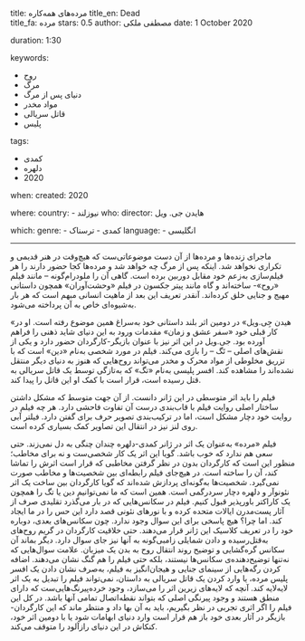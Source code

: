 
title: مرده‌های همه‌کاره
title_en: Dead   
title_fa: مرده
stars: 0.5
author: مصطفی ملکی
date: 1 October 2020

duration: 1:30

keywords:
  - روح
  - مرگ
  - دنیای پس از مرگ
  - مواد مخدر
  - قاتل سریالی
  - پلیس


tags:
  - کمدی
  - دلهره
  - 2020  

when:
  created: 2020

where:
  country:
    - نیوزلند 
who:
  director: هایدن جی. ویل

which:
  genre:
    - کمدی
    - ترسناک
  language:
    - انگلیسی 
   
---

ماجرای زنده‌ها و مرده‌ها از آن دست موضوعاتی‌ست که هیچ‌وقت در هنر قدیمی و تکراری نخواهد شد. اینکه پس از مرگ چه خواهد شد و مرده‌ها کجا حضور دارند را هر فیلم‌سازی به‌زعم خود مقابل دوربین برده است. گاهی آن را ملودرام‌گونه – مانند فیلم «روح»- ساخته‌اند و گاه مانند پیتر جکسون در فیلم «وحشت‌آوران» همچون داستانی مهیج و جنایی خلق کرده‌اند. آنقدر تعریف این بعد از ماهیت انسانی مبهم است که هر بار به‌شیوه‌ای خاص به آن پرداخته می‌شود. 

«هیدن جِی.ویل»‌ در دومین اثر بلند داستانی خود به‌سراغ همین موضوع رفته است. او در کار قبلی خود «سفر عشق و زمان» مقدمات ورود به این دنیای شاید ذهنی را فراهم آورده بود. جی.ویل در این اثر نیز با عنوان بازیگر-کارگردان حضور دارد و یکی از نقش‌های اصلی – تَگ – را بازی می‌کند. فیلم در مورد شخصی به‌نام «دین» است که با تزریق مخلوطی از مواد محرک و مخدر می‌‌تواند روح‌هایی که هنوز به دنیای دیگر منتقل نشده‌اند را مشاهده کند. افسر پلیسی به‌نام «تگ» که به‌تازگی توسط یک قاتل سریالی به قتل رسیده است، قرار است با کمک او این قاتل را پیدا کند.

 فیلم را باید اثر متوسطی در این ژانر دانست. از آن جهت متوسط که مشکل داشتن ساختار اصلی روایت فیلم با قاب‌بندی درست آن تفاوت فاحشی دارد. هر چه فیلم در روایت خود دچار مشکل است، اما در ترکیب‌بندی تصویر حرف برای گفتن دارد. فیلتر آبی روی لنز نیز در انتقال این تصاویر کمک بسیاری کرده است. 

فیلم «مرده» به‌عنوان یک اثر در ژانر کمدی-دلهره چندان چنگی به دل نمی‌زند. حتی سعی هم ندارد که خوب باشد. گویا این اثر یک کار شخصی‌ست و نه برای مخاطب؛ منظور این است که کارگردان بدون در نظر گرفتن مخاطبی که قرار است اثرش را تماشا کند، آن را ساخته است. در هیچ‌جای فیلم رابطه‌ای بین شخصیت‌ها و مخاطب صورت نمی‌گیرد. شخصیت‌ها به‌گونه‌ای پردازش شده‌اند که گویا کارگردان بین ساخت یک اثر نئونوآر و دلهره دچار سردرگمی است. همین است که ما نمی‌توانیم دین یا تگ را همچون یک کاراکتر باورپذیر قبول کنیم. فیلم در سکانس‌هایی که در بار می‌گذرد تقلیدی صرف از آثار پست‌مدرن ایالات متحده کرده و با نورهای نئونی قصد دارد این حس را در ما ایجاد کند. اما چرا؟ هیچ پاسخی برای این سوال وجود ندارد. چون سکانس‌های بعدی، دوباره خود را در تعریف کلاسیک این ژانر قرار می‌دهند. حتی خلاقیت کارگردان در گریم روح‌های به‌قتل‌رسیده و دادن شمایلی زامبی‌گونه به آنها نیز جای سوال دارد. دیگر بماند آن سکانس گره‌‌گشایی و توضیح روند انتقال روح به بدن یک میزبان. علامت سوال‌هایی که نه‌تنها توضیح‌دهنده‌ی سکانس‌ها نیستند، بلکه حتی فیلم را هم گنگ نشان می‌دهند. اضافه کردن رگه‌هایی از سینمای جنایی و هیجان‌انگیز به فیلم، به‌صرف نشان دادن یک افسر پلیس مرده، یا وارد کردن یک قاتل سریالی به داستان، نمی‌تواند فیلم را تبدیل به یک اثر لایه‌لایه کند. آنچه که لایه‌های زیرین اثر را می‌سازد، وجود خرده‌پیرنگ‌هایی‌ست که دارای منطق هستند و وجود پیرنگی اصلی که بتواند نقطه‌اتصال تمامی آنها باشد. در کل این فیلم را اگر اثری تجربی در نظر بگیریم، باید به آن بها داد و منتظر ماند که این کارگردان-بازیگر در آثار بعدی خود باز هم قرار است وارد دنیای ابهامات شود یا با دومین اثر خود، کنکاش در این دنیای رازآلود را متوقف می‌کند.